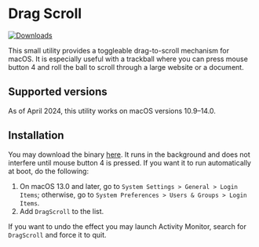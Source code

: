 # Drag Scroll

[![Downloads](https://img.shields.io/github/downloads/emreyolcu/drag-scroll/total.svg)](https://github.com/emreyolcu/drag-scroll/releases)

This small utility provides a toggleable drag-to-scroll mechanism for macOS.
It is especially useful with a trackball
where you can press mouse button 4 and roll the ball
to scroll through a large website or a document.

## Supported versions

As of April 2024, this utility works on macOS versions 10.9–14.0.

## Installation

You may download the binary [here](https://github.com/emreyolcu/drag-scroll/releases/download/v0.1.0/DragScroll.zip).
It runs in the background and does not interfere until mouse button 4 is pressed.
If you want it to run automatically at boot, do the following:

1. On macOS 13.0 and later, go to `System Settings > General > Login Items`;
otherwise, go to `System Preferences > Users & Groups > Login Items`.
2. Add `DragScroll` to the list.

If you want to undo the effect you may launch Activity Monitor,
search for `DragScroll` and force it to quit.
